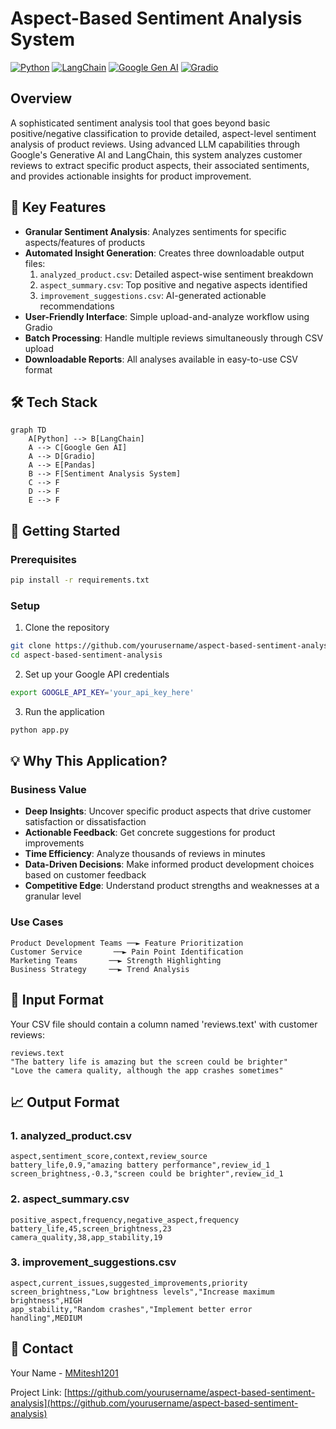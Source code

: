 # Aspect-Based Sentiment Analysis System

[![Python](https://img.shields.io/badge/Python-3.8%2B-blue.svg)](https://www.python.org/)
[![LangChain](https://img.shields.io/badge/LangChain-Latest-green.svg)](https://python.langchain.com/docs/get_started/introduction.html)
[![Google Gen AI](https://img.shields.io/badge/Google%20Gen%20AI-Latest-red.svg)](https://cloud.google.com/natural-language)
[![Gradio](https://img.shields.io/badge/Gradio-Latest-orange.svg)](https://gradio.app/)

## Overview
A sophisticated sentiment analysis tool that goes beyond basic positive/negative classification to provide detailed, aspect-level sentiment analysis of product reviews. Using advanced LLM capabilities through Google's Generative AI and LangChain, this system analyzes customer reviews to extract specific product aspects, their associated sentiments, and provides actionable insights for product improvement.

## 🌟 Key Features
- **Granular Sentiment Analysis**: Analyzes sentiments for specific aspects/features of products
- **Automated Insight Generation**: Creates three downloadable output files:
  1. `analyzed_product.csv`: Detailed aspect-wise sentiment breakdown
  2. `aspect_summary.csv`: Top positive and negative aspects identified
  3. `improvement_suggestions.csv`: AI-generated actionable recommendations
- **User-Friendly Interface**: Simple upload-and-analyze workflow using Gradio
- **Batch Processing**: Handle multiple reviews simultaneously through CSV upload
- **Downloadable Reports**: All analyses available in easy-to-use CSV format

## 🛠️ Tech Stack
```mermaid
graph TD
    A[Python] --> B[LangChain]
    A --> C[Google Gen AI]
    A --> D[Gradio]
    A --> E[Pandas]
    B --> F[Sentiment Analysis System]
    C --> F
    D --> F
    E --> F
```

## 🚀 Getting Started

### Prerequisites
```bash
pip install -r requirements.txt
```

### Setup
1. Clone the repository
```bash
git clone https://github.com/yourusername/aspect-based-sentiment-analysis.git
cd aspect-based-sentiment-analysis
```

2. Set up your Google API credentials
```bash
export GOOGLE_API_KEY='your_api_key_here'
```

3. Run the application
```bash
python app.py
```

## 💡 Why This Application?

### Business Value
- **Deep Insights**: Uncover specific product aspects that drive customer satisfaction or dissatisfaction
- **Actionable Feedback**: Get concrete suggestions for product improvements
- **Time Efficiency**: Analyze thousands of reviews in minutes
- **Data-Driven Decisions**: Make informed product development choices based on customer feedback
- **Competitive Edge**: Understand product strengths and weaknesses at a granular level

### Use Cases
```plaintext
Product Development Teams ──► Feature Prioritization
Customer Service       ──► Pain Point Identification
Marketing Teams       ──► Strength Highlighting
Business Strategy     ──► Trend Analysis
```

## 📝 Input Format
Your CSV file should contain a column named 'reviews.text' with customer reviews:
```csv
reviews.text
"The battery life is amazing but the screen could be brighter"
"Love the camera quality, although the app crashes sometimes"
```

## 📈 Output Format

### 1. analyzed_product.csv
```csv
aspect,sentiment_score,context,review_source
battery_life,0.9,"amazing battery performance",review_id_1
screen_brightness,-0.3,"screen could be brighter",review_id_1
```

### 2. aspect_summary.csv
```csv
positive_aspect,frequency,negative_aspect,frequency
battery_life,45,screen_brightness,23
camera_quality,38,app_stability,19
```

### 3. improvement_suggestions.csv
```csv
aspect,current_issues,suggested_improvements,priority
screen_brightness,"Low brightness levels","Increase maximum brightness",HIGH
app_stability,"Random crashes","Implement better error handling",MEDIUM
```


## 📧 Contact
Your Name - [MMitesh1201](https://github.com/MMitesh1201)

Project Link: [https://github.com/yourusername/aspect-based-sentiment-analysis](https://github.com/yourusername/aspect-based-sentiment-analysis)
